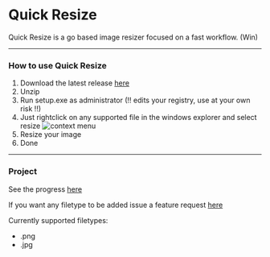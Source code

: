 # Quick Resize

Quick Resize is a go based image resizer focused on a fast workflow. (Win)

--------------------------

### How to use Quick Resize

1. Download the latest release [here](https://github.com/juliscrazy/Quick-Resize/releases)
2. Unzip
3. Run setup.exe as administrator (!! edits your registry, use at your own risk !!)
4. Just rightclick on any supported file in the windows explorer and select resize
![context menu](https://i.imgur.com/MxrLbjd.png)
5. Resize your image
6. Done

--------------------------

### Project

See the progress [here](https://github.com/juliscrazy/Quick-Resize/projects/1)

If you want any filetype to be added issue a feature request [here](https://github.com/juliscrazy/Quick-Resize/issues/new/choose)

Currently supported filetypes: 

- .png
- .jpg
